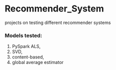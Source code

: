 # Recommender_System
projects on testing different recommender systems

### Models tested: 
1) PySpark ALS,
2) SVD,
3) content-based,
4) global average estimator
